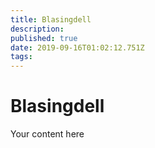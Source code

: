 ```yaml
---
title: Blasingdell
description: 
published: true
date: 2019-09-16T01:02:12.751Z
tags: 
---
```


# Blasingdell
Your content here